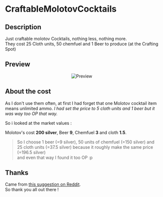 # CraftableMolotovCocktails

## Description
Just craftable molotov Cocktails, nothing less, nothing more.    
They cost 25 Cloth units, 50 chemfuel and 1 Beer to produce (at the Crafting Spot)

## Preview
<p align="center"><img src="https://i.imgur.com/Xef2TWE.png?1" alt="Preview"/></p>

## About the cost  
As I don't use them often, at first I had forget that one Molotov cocktail item means unlimited ammo. *I had set the price to 5 cloth units and 1 beer but it was way too OP that way.*    

So i looked at the market values :     

Molotov's cost **200 silver**, Beer **9**, Chemfuel **3** and cloth **1.5**.  

>So I choose 1 beer (=9 silver), 50 units of chemfuel (=150 silver) and 25 cloth units (=37.5 silver) because it roughly make the same price (=196.5 silver)   
and even that way I found it too OP :p

## Thanks
Came from [this suggestion on Reddit](https://www.reddit.com/r/RimWorld/comments/561xz4/beer_cloth_molotovs/).       
So thank you all out there ! 
